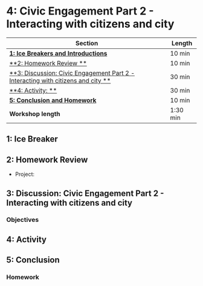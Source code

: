 # 4: Civic Engagement Part 2 - Interacting with citizens and city

| **Section**                                                                                    | **Length** |
|------------------------------------------------------------------------------------------------|------------|
| [**1: Ice Breakers and Introductions**](#1-icebreaker)                                           | 10 min     |
| [**2: Homework Review **](#2-homework-review)                                                     | 10 min     |
| [**3: Discussion: Civic Engagement Part 2 - Interacting with citizens and city **](discussion) | 30 min     |
| [**4: Activity:  **](#4-activity)                                                                 | 30 min     |
| [**5: Conclusion and Homework**](#5-conclusion)                                                   | 10 min     |
| **Workshop length**                                                                            | 1:30 min   |

## 1: Ice Breaker

## 2: Homework Review

- Project:

## 3: Discussion: Civic Engagement Part 2 - Interacting with citizens and city

### Objectives

## 4: Activity

## 5: Conclusion

### Homework
